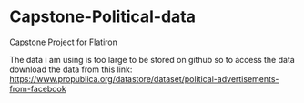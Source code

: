 # Capstone-Political-data
Capstone Project for Flatiron

The data i am using is too large to be stored on github so to access the data download the data from this link: https://www.propublica.org/datastore/dataset/political-advertisements-from-facebook
